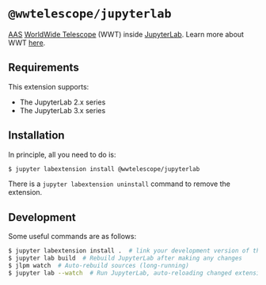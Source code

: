 # `@wwtelescope/jupyterlab`

[AAS] [WorldWide Telescope][wwt-home] (WWT) inside [JupyterLab]. Learn more
about WWT [here][wwt-home].

[AAS]: https://aas.org/
[wwt-home]: https://worldwidetelescope.org/home/
[JupyterLab]: https://jupyterlab.readthedocs.io/


## Requirements

This extension supports:

- The JupyterLab 2.x series
- The JupyterLab 3.x series


## Installation

In principle, all you need to do is:

```bash
$ jupyter labextension install @wwtelescope/jupyterlab
```

There is a `jupyter labextension uninstall` command to remove the extension.


## Development

Some useful commands are as follows:

```bash
$ jupyter labextension install .  # link your development version of the extension with JupyterLab
$ jupyter lab build  # Rebuild JupyterLab after making any changes
$ jlpm watch  # Auto-rebuild sources (long-running)
$ jupyter lab --watch  # Run JupyterLab, auto-reloading changed extensions (long-running)
```
